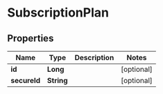 
# SubscriptionPlan

## Properties
Name | Type | Description | Notes
------------ | ------------- | ------------- | -------------
**id** | **Long** |  |  [optional]
**secureId** | **String** |  |  [optional]



